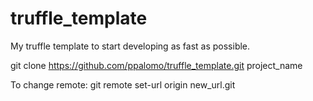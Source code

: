 # truffle_template
My truffle template to start developing as fast as possible.

git clone https://github.com/ppalomo/truffle_template.git project_name

To change remote:
git remote set-url origin new_url.git
